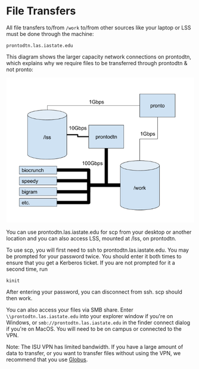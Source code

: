 # File Transfers

All file transfers to/from `/work` to/from other sources like your laptop or LSS must be done through the machine:

```
prontodtn.las.iastate.edu
```

This diagram shows the larger capacity network connections on prontodtn, which explains why we require files to be transferred through prontodtn & not pronto:

![diagram of pronto and prontodtn networks](img/pronto_overview.png)

You can use prontodtn.las.iastate.edu for scp from your desktop or another location and you can also access LSS, mounted at /lss, on prontodtn.

To use scp, you will first need to ssh to prontodtn.las.iastate.edu. You may be prompted for your password twice. You should enter it both times to ensure that you get a Kerberos ticket. If you are not prompted for it a second time, run

```
kinit
```

After entering your password, you can disconnect from ssh. scp should then work.

You can also access your files via SMB share. Enter `\\prontodtn.las.iastate.edu` into your explorer window if you're on Windows, or `smb://prontodtn.las.iastate.edu` in the finder connect dialog if you're on MacOS. You will need to be on campus or connected to the VPN.

Note: The ISU VPN has limited bandwidth. If you have a large amount of data to transfer, or you want to transfer files without using the VPN, we recommend that you use [Globus](globus.md).

